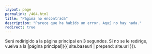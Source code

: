 ```yaml
---
layout: page
permalink: /404.html
title: "Página no encontrada"
description: "Parece que ha habido un error. Aquí no hay nada."
redirect: true
---
```


Será redirigido a la página principal en 3 segundos. Si no se le redirige, vuelva a la [página principal]({{ site.baseurl | prepend: site.url }}).
